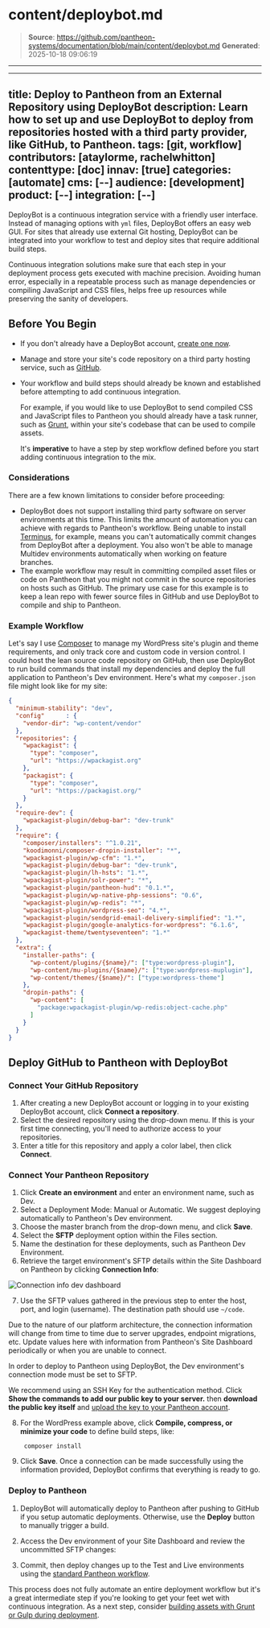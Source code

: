# content/deploybot.md

> **Source**: https://github.com/pantheon-systems/documentation/blob/main/content/deploybot.md
> **Generated**: 2025-10-18 09:06:19

---

---
title:  Deploy to Pantheon from an External Repository using DeployBot
description: Learn how to set up and use DeployBot to deploy from repositories hosted with a third party provider, like GitHub, to Pantheon.
tags: [git, workflow]
contributors: [ataylorme, rachelwhitton]
contenttype: [doc]
innav: [true]
categories: [automate]
cms: [--]
audience: [development]
product: [--]
integration: [--]
---

DeployBot is a continuous integration service with a friendly user interface. Instead of managing options with `yml` files, DeployBot offers an easy web GUI. For sites that already use external Git hosting, DeployBot can be integrated into your workflow to test and deploy sites that require additional build steps.

Continuous integration solutions make sure that each step in your deployment process gets executed with machine precision. Avoiding human error, especially in a repeatable process such as manage dependencies or compiling JavaScript and CSS files, helps free up resources while preserving the sanity of developers.

## Before You Begin
- If you don't already have a DeployBot account, [create one now](https://signup.deploybot.com/account/new).
- Manage and store your site's code repository on a third party hosting service, such as [GitHub](/guides/git/collaborative-development).
- Your workflow and build steps should already be known and established before attempting to add continuous integration.

  For example, if you would like to use DeployBot to send compiled CSS and JavaScript files to Pantheon you should already have a task runner, such as [Grunt](https://gruntjs.com/), within your site's codebase that can be used to compile assets.

  It's **imperative** to have a step by step workflow defined before you start adding continuous integration to the mix.

### Considerations
There are a few known limitations to consider before proceeding:

- DeployBot does not support installing third party software on server environments at this time. This limits the amount of automation you can achieve with regards to Pantheon's workflow. Being unable to install [Terminus](/terminus), for example, means you can't automatically commit changes from DeployBot after a deployment. You also won't be able to manage Multidev environments automatically when working on feature branches.
- The example workflow may result in committing compiled asset files or code on Pantheon that you might not commit in the source repositories on hosts such as GitHub. The primary use case for this example is to keep a lean repo with fewer source files in GitHub and use DeployBot to compile and ship to Pantheon.

### Example Workflow
Let's say I use [Composer](/guides/composer) to manage my WordPress site's plugin and theme requirements, and only track core and custom code in version control. I could host the lean source code repository on GitHub, then use DeployBot to run build commands that install my dependencies and deploy the full application to Pantheon's Dev environment. Here's what my `composer.json` file might look like for my site:

```json:title=composer.json
{
  "minimum-stability": "dev",
  "config"      : {
    "vendor-dir": "wp-content/vendor"
  },
  "repositories": {
    "wpackagist": {
      "type": "composer",
      "url": "https://wpackagist.org"
    },
    "packagist": {
      "type": "composer",
      "url": "https://packagist.org/"
    }
  },
  "require-dev": {
    "wpackagist-plugin/debug-bar": "dev-trunk"
  },
  "require": {
    "composer/installers": "^1.0.21",
    "koodimonni/composer-dropin-installer": "*",
    "wpackagist-plugin/wp-cfm": "1.*",
    "wpackagist-plugin/debug-bar": "dev-trunk",
    "wpackagist-plugin/lh-hsts": "1.*",
    "wpackagist-plugin/solr-power": "*",
    "wpackagist-plugin/pantheon-hud": "0.1.*",
    "wpackagist-plugin/wp-native-php-sessions": "0.6",
    "wpackagist-plugin/wp-redis": "*",
    "wpackagist-plugin/wordpress-seo": "4.*",
    "wpackagist-plugin/sendgrid-email-delivery-simplified": "1.*",
    "wpackagist-plugin/google-analytics-for-wordpress": "6.1.6",
    "wpackagist-theme/twentyseventeen": "1.*"
  },
  "extra": {
    "installer-paths": {
      "wp-content/plugins/{$name}/": ["type:wordpress-plugin"],
      "wp-content/mu-plugins/{$name}/": ["type:wordpress-muplugin"],
      "wp-content/themes/{$name}/": ["type:wordpress-theme"]
    },
    "dropin-paths": {
      "wp-content": [
        "package:wpackagist-plugin/wp-redis:object-cache.php"
      ]
    }
  }
}
```

## Deploy GitHub to Pantheon with DeployBot

### Connect Your GitHub Repository
1. After creating a new DeployBot account or logging in to your existing DeployBot account, click **Connect a repository**.
2. Select the desired repository using the drop-down menu. If this is your first time connecting, you'll need to authorize access to your repositories.
3. Enter a title for this repository and apply a color label, then click **Connect**.

### Connect Your Pantheon Repository
1. Click **Create an environment** and enter an environment name, such as Dev.
2. Select a Deployment Mode: Manual or Automatic. We suggest deploying automatically to Pantheon's Dev environment.
3. Choose the master branch from the drop-down menu, and click **Save**.
4. Select the **SFTP** deployment option within the Files section.
5. Name the destination for these deployments, such as Pantheon Dev Environment.
6. Retrieve the target environment's SFTP details within the Site Dashboard on Pantheon by clicking **Connection Info**:

 ![Connection info dev dashboard](../images/dashboard/new-dashboard/2024/connection-info.png)

7. Use the SFTP values gathered in the previous step to enter the host, port, and login (username). The destination path should use `~/code`.

  <Alert title="Warning" type="danger">

  Due to the nature of our platform architecture, the connection information will change from time to time due to server upgrades, endpoint migrations, etc. Update values here with information from Pantheon's Site Dashboard periodically or when you are unable to connect.

  In order to deploy to Pantheon using DeployBot, the Dev environment's connection mode must be set to SFTP.

  </Alert>

  We recommend using an SSH Key for the authentication method. Click **Show the commands to add our public key to your server.** then **download the public key itself** and [upload the key to your Pantheon account](/ssh-keys/#add-your-ssh-key-to-pantheon).

8. For the WordPress example above, click **Compile, compress, or minimize your code** to define build steps, like:

        composer install

9. Click **Save**. Once a connection can be made successfully using the information provided, DeployBot confirms that everything is ready to go.

### Deploy to Pantheon
1. DeployBot will automatically deploy to Pantheon after pushing to GitHub if you setup automatic deployments. Otherwise, use the **Deploy** button to manually trigger a build.
2. Access the Dev environment of your Site Dashboard and review the uncommitted SFTP changes:

3. Commit, then deploy changes up to the Test and Live environments using the [standard Pantheon workflow](/pantheon-workflow).

This process does not fully automate an entire deployment workflow but it's a great intermediate step if you're looking to get your feet wet with continuous integration. As a next step, consider [building assets with Grunt or Gulp during deployment](https://deploybot.com/guides/building-assets-with-grunt-or-gulp-during-deployment).
